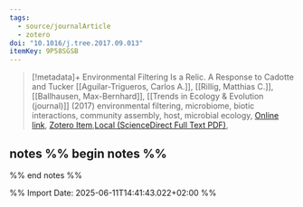 ```yaml
---
tags:
  - source/journalArticle
  - zotero
doi: "10.1016/j.tree.2017.09.013"
itemKey: 9P58SGSB
---
```

>[!metadata]+
> Environmental Filtering Is a Relic. A Response to Cadotte and Tucker
> [[Aguilar-Trigueros, Carlos A.]], [[Rillig, Matthias C.]], [[Ballhausen, Max-Bernhard]], 
> [[Trends in Ecology & Evolution (journal)]] (2017)
> environmental filtering, microbiome, biotic interactions, community assembly, host, microbial ecology, 
> [Online link](https://www.sciencedirect.com/science/article/pii/S0169534717302562), [Zotero Item](zotero://select/library/items/9P58SGSB),[Local (ScienceDirect Full Text PDF)](file://C:/Users/aburg/Documents/references/zotero/storage/B6MXT5Y7/Aguilar-Trigueros2017_EnvironmentalFiltering.pdf), 

## notes %% begin notes %%
%% end notes %%

%% Import Date: 2025-06-11T14:41:43.022+02:00 %%
